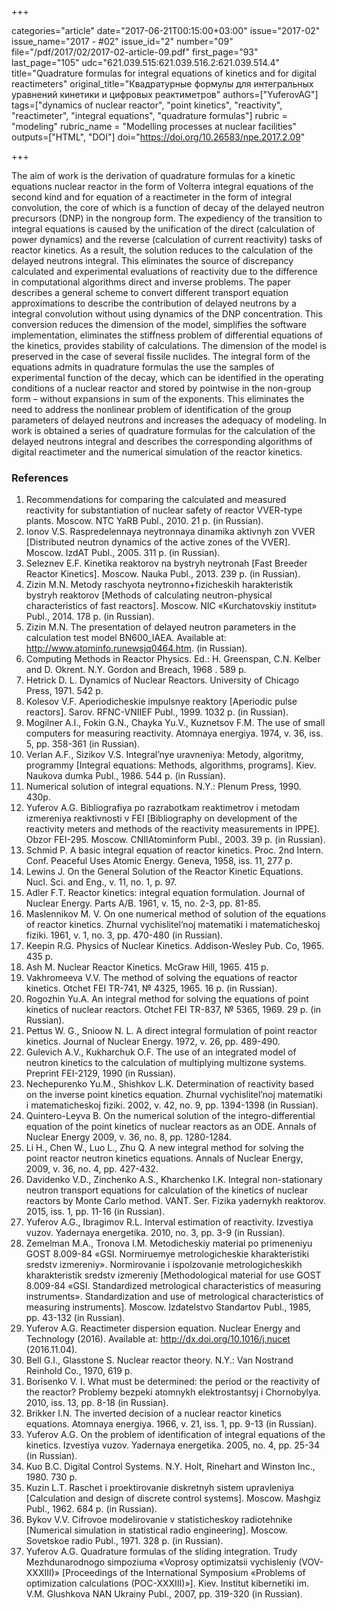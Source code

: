 +++

categories="article"
date="2017-06-21T00:15:00+03:00"
issue="2017-02"
issue_name="2017 - #02"
issue_id="2"
number="09"
file="/pdf/2017/02/2017-02-article-09.pdf"
first_page="93"
last_page="105"
udc="621.039.515:621.039.516.2:621.039.514.4"
title="Quadrature formulas for integral equations of kinetics and for digital reactimeters"
original_title="Квадратурные формулы для интегральных уравнений кинетики и цифровых реактиметров"
authors=["YuferovAG"]
tags=["dynamics of nuclear reactor", "point kinetics", "reactivity", "reactimeter", "integral equations", "quadrature formulas"]
rubric = "modeling"
rubric_name = "Modelling processes at nuclear facilities"
outputs=["HTML", "DOI"]
doi="https://doi.org/10.26583/npe.2017.2.09"

+++

The aim of work is the derivation of quadrature formulas for a kinetic equations nuclear reactor in the form of Volterra integral equations of the second kind and for equation of a reactimeter in the form of integral convolution, the core of which is a function of decay of the delayed neutron precursors (DNP) in the nongroup form. The expediency of the transition to integral equations is caused by the unification of the direct (calculation of power dynamics) and the reverse (calculation of current reactivity) tasks of reactor kinetics. As a result, the solution reduces to the calculation of the delayed neutrons integral. This eliminates the source of discrepancy calculated and experimental evaluations of reactivity due to the difference in computational algorithms direct and inverse problems. The paper describes a general scheme to convert different transport equation approximations to describe the contribution of delayed neutrons by a integral convolution without using dynamics of the DNP concentration. This conversion reduces the dimension of the model, simplifies the software implementation, eliminates the stiffness problem of differential equations of the kinetics, provides stability of calculations. The dimension of the model is preserved in the case of several fissile nuclides. The integral form of the equations admits in quadrature formulas the use the samples of experimental function of the decay, which can be identified in the operating conditions of a nuclear reactor and stored by pointwise in the non-group form – without expansions in sum of the exponents. This eliminates the need to address the nonlinear problem of identification of the group parameters of delayed neutrons and increases the adequacy of modeling. In work is obtained a series of quadrature formulas for the calculation of the delayed neutrons integral and describes the corresponding algorithms of digital reactimeter and the numerical simulation of the reactor kinetics.

### References

1. Recommendations for comparing the calculated and measured reactivity for substantiation of nuclear safety of reactor VVER-type plants. Мoscow. NTC YaRB Publ., 2010. 21 p. (in Russian).
2. Ionov V.S. Raspredelennaya neytronnaya dinamika aktivnyh zon VVER [Distributed neutron dynamics of the active zones of the VVER]. Мoscow. IzdAT Publ., 2005. 311 p. (in Russian).
3. Seleznev E.F. Kinetika reaktorov na bystryh neytronah [Fast Breeder Reactor Kinetics]. Мoscow. Nauka Publ., 2013. 239 p. (in Russian).
4. Zizin M.N. Metody raschyota neytronno+fizicheskih harakteristik bystryh reaktorov [Methods of calculating neutron-physical characteristics of fast reactors]. Мoscow. NIC «Kurchatovskiy institut» Publ., 2014. 178 p. (in Russian).
5. Zizin M.N. The presentation of delayed neutron parameters in the calculation test model BN600_IAEA. Available at: http://www.atominfo.runewsjq0464.htm. (in Russian).
6. Computing Methods in Reactor Physics. Ed.: H. Greenspan, C.N. Kelber and D. Okrent. N.Y. Gordon and Breach, 1968 . 589 p.
7. Hetrick D. L. Dynamics of Nuclear Reactors. University of Chicago Press, 1971. 542 p.
8. Kolesov V.F. Aperiodicheskie impulsnye reaktory [Aperiodic pulse reactors]. Sarov. RFNC-VNIIEF Publ., 1999. 1032 p. (in Russian).
9. Mogilner A.I., Fokin G.N., Chayka Yu.V., Kuznetsov F.M. The use of small computers for measuring reactivity. Atomnaya energiya. 1974, v. 36, iss. 5, pp. 358-361 (in Russian).
10. Verlan A.F., Sizikov V.S. Integral’nye uravneniya: Metody, algoritmy, programmy [Integral equations: Methods, algorithms, programs]. Kiev. Naukova dumka Publ., 1986. 544 p. (in Russian).
11. Numerical solution of integral equations. N.Y.: Plenum Press, 1990. 430p.
12. Yuferov A.G. Bibliografiya po razrabotkam reaktimetrov i metodam izmereniya reaktivnosti v FEI [Bibliography on development of the reactivity meters and methods of the reactivity measurements in IPPE]. Obzor FEI-295. Мoscow. CNIIAtominform Publ., 2003. 39 p. (in Russian).
13. Schmid P. A basic integral equation of reactor kinetics. Proc. 2nd Intern. Conf. Peaceful Uses Atomic Energy. Geneva, 1958, iss. 11, 277 p.
14. Lewins J. On the General Solution of the Reactor Kinetic Equations. Nucl. Sci. and Eng., v. 11, no. 1, p. 97.
15. Adler F.T. Reactor kinetics: integral equation formulation. Journal of Nuclear Energy. Parts A/B. 1961, v. 15, no. 2-3, pp. 81-85.
16. Maslennikov M. V. On one numerical method of solution of the equations of reactor kinetics. Zhurnal vychislitel’noj matematiki i matematicheskoj fiziki. 1961, v. 1, no. 3, pp. 470-480 (in Russian).
17. Keepin R.G. Physics of Nuclear Kinetics. Addison-Wesley Pub. Co, 1965. 435 p.
18. Ash M. Nuclear Reactor Kinetics. McGraw Hill, 1965. 415 p.
19. Vakhromeeva V.V. The method of solving the equations of reactor kinetics. Otchet FEI TR-741, № 4325, 1965. 16 p. (in Russian).
20. Rogozhin Yu.A. An integral method for solving the equations of point kinetics of nuclear reactors. Otchet FEI TR-837, № 5365, 1969. 29 p. (in Russian).
21. Pettus W. G., Snioow N. L. A direct integral formulation of point reactor kinetics. Journal of Nuclear Energy. 1972, v. 26, pp. 489-490.
22. Gulevich A.V., Kukharchuk O.F. The use of an integrated model of neutron kinetics to the calculation of multiplying multizone systems. Preprint FEI-2129, 1990 (in Russian).
23. Nechepurenko Yu.M., Shishkov L.K. Determination of reactivity based on the inverse point kinetics equation. Zhurnal vychislitel’noj matematiki i matematicheskoj fiziki. 2002, v. 42, no. 9, pp. 1394-1398 (in Russian).
24. Quintero-Leyva B. On the numerical solution of the integro-differential equation of the point kinetics of nuclear reactors as an ODE. Annals of Nuclear Energy 2009, v. 36, no. 8, pp. 1280-1284.
25. Li H., Chen W., Luo L., Zhu Q. A new integral method for solving the point reactor neutron kinetics equations. Annals of Nuclear Energy, 2009, v. 36, no. 4, pp. 427-432.
26. Davidenko V.D., Zinchenko A.S., Kharchenko I.K. Integral non-stationary neutron transport equations for calculation of the kinetics of nuclear reactors by Monte Carlo method. VANT. Ser. Fizika yadernykh reaktorov. 2015, iss. 1, рр. 11-16 (in Russian).
27. Yuferov A.G., Ibragimov R.L. Interval estimation of reactivity. Izvestiya vuzov. Yadernaya energetika. 2010, no. 3, pp. 3-9 (in Russian).
28. Zemelman M.A., Tronova I.M. Metodicheskiy material po primeneniyu GOST 8.009-84 «GSI. Normiruemye metrologicheskie kharakteristiki sredstv izmereniy». Normirovanie i ispolzovanie metrologicheskikh kharakteristik sredstv izmereniy [Methodological material for use GOST 8.009-84 «GSI. Standardized metrological characteristics of measuring instruments». Standardization and use of metrological characteristics of measuring instruments]. Мoscow. Izdatelstvo Standartov Publ., 1985, pp. 43-132 (in Russian).
29. Yuferov A.G. Reactimeter dispersion equation. Nuclear Energy and Technology (2016). Available at: http://dx.doi.org/10.1016/j.nucet (2016.11.04).
30. Bell G.I., Glasstone S. Nuclear reactor theory. N.Y.: Van Nostrand Reinhold Co., 1970, 619 p.
31. Borisenko V. I. What must be determined: the period or the reactivity of the reactor? Problemy bezpeki atomnykh elektrostantsyj і Chornobylya. 2010, iss. 13, pp. 8-18 (in Russian).
32. Brikker I.N. The inverted decision of a nuclear reactor kinetics equations. Atomnaya energiya. 1966, v. 21, iss. 1, pp. 9-13 (in Russian).
33. Yuferov A.G. On the problem of identification of integral equations of the kinetics. Izvestiya vuzov. Yadernaya energetika. 2005, no. 4, pp. 25-34 (in Russian).
34. Kuo B.C. Digital Control Systems. N.Y. Holt, Rinehart and Winston Inc., 1980. 730 p.
35. Kuzin L.T. Raschet i proektirovanie diskretnyh sistem upravleniya [Calculation and design of discrete control systems]. Мoscow. Mashgiz Publ., 1962. 684 p. (in Russian).
36. Bykov V.V. Cifrovoe modelirovanie v statisticheskoy radiotehnike [Numerical simulation in statistical radio engineering]. Мoscow. Sovetskoe radio Publ., 1971. 328 p. (in Russian).
37. Yuferov A.G. Quadrature formulas of the sliding integration. Trudy Mezhdunarodnogo simpoziuma «Voprosy optimizatsii vychisleniy (VOV-XXXIII)» [Proceedings of the International Symposium «Problems of optimization calculations (POC-XXXIII)»]. Kiev. Institut kibernetiki im. V.M. Glushkova NAN Ukrainy Publ., 2007, pp. 319-320 (in Russian).